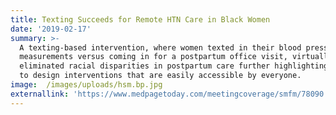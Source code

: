 ```yaml
---
title: Texting Succeeds for Remote HTN Care in Black Women
date: '2019-02-17'
summary: >-
  A texting-based intervention, where women texted in their blood pressure
  measurements versus coming in for a postpartum office visit, virtually
  eliminated racial disparities in postpartum care further highlighting the need
  to design interventions that are easily accessible by everyone.
image:  /images/uploads/hsm.bp.jpg
externallink: 'https://www.medpagetoday.com/meetingcoverage/smfm/78090'
---
```



